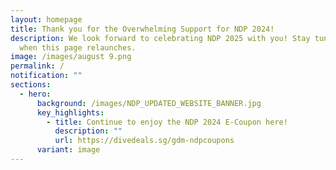 ```yaml
---
layout: homepage
title: Thank you for the Overwhelming Support for NDP 2024!
description: We look forward to celebrating NDP 2025 with you! Stay tuned for
  when this page relaunches.
image: /images/august 9.png
permalink: /
notification: ""
sections:
  - hero:
      background: /images/NDP_UPDATED_WEBSITE_BANNER.jpg
      key_highlights:
        - title: Continue to enjoy the NDP 2024 E-Coupon here!
          description: ""
          url: https://divedeals.sg/gdm-ndpcoupons
      variant: image
---
```

